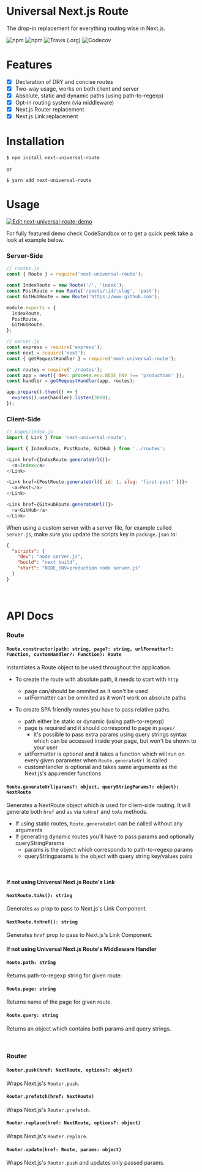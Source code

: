 # Universal Next.js Route

The drop-in replacement for everything routing wise in Next.js.

![npm](https://img.shields.io/npm/v/next-universal-route) ![npm](https://img.shields.io/npm/dt/next-universal-route) ![Travis (.org)](https://img.shields.io/travis/brajevicm/next-universal-route) ![Codecov](https://img.shields.io/codecov/c/gh/brajevicm/next-universal-route)

# Features

- [x] Declaration of DRY and concise routes
- [x] Two-way usage, works on both client and server
- [x] Absolute, static and dynamic paths (using path-to-regexp)
- [x] Opt-in routing system (via middleware)
- [x] Next.js Router replacement
- [x] Next.js Link replacement

# Installation

```
$ npm install next-universal-route
```

or

```
$ yarn add next-universal-route
```

# Usage

[![Edit next-universal-route-demo](https://codesandbox.io/static/img/play-codesandbox.svg)](https://codesandbox.io/s/next-universal-route-ko4w8?fontsize=14)

For fully featured demo check CodeSandbox or to get a quick peek take a look at example below.

### Server-Side

```js
// routes.js
const { Route } = require('next-universal-route');

const IndexRoute = new Route('/', 'index');
const PostRoute = new Route('/posts/:id/:slug', 'post');
const GitHubRoute = new Route('https://www.github.com');

module.exports = {
  IndexRoute,
  PostRoute,
  GitHubRoute,
};

// server.js
const express = require('express');
const next = require('next');
const { getRequestHandler } = require('next-universal-route');

const routes = require('./routes');
const app = next({ dev: process.env.NODE_ENV !== 'production' });
const handler = getRequestHandler(app, routes);

app.prepare().then(() => {
  express().use(handler).listen(3000);
});
```

### Client-Side

```js
// pages/index.js
import { Link } from 'next-universal-route';

import { IndexRoute, PostRoute, GitHub } from '../routes';

<Link href={IndexRoute.generateUrl()}>
  <a>Index</a>
</Link>

<Link href={PostRoute.generateUrl({ id: 1, slug: 'first-post' })}>
  <a>Post</a>
</Link>

<Link href={GitHubRoute.generateUrl()}>
  <a>GitHub</a>
</Link>
```

When using a custom server with a server file, for example called `server.js`, make sure you update the scripts key in `package.json` to:

```json
{
  "scripts": {
    "dev": "node server.js",
    "build": "next build",
    "start": "NODE_ENV=production node server.js"
  }
}
```

&nbsp;

# API Docs

### Route

#### **`Route.constructor(path: string, page?: string, urlFormatter?: Function, customHandler?: Function): Route`**

Instantiates a Route object to be used throughout the application.

- To create the route with absolute path, it needs to start with `http`

  - page can/should be ommited as it won't be used
  - urlFormatter can be ommited as it won't work on absolute paths

- To create SPA friendly routes you have to pass relative paths.
  - path either be static or dynamic (using path-to-regexp)
  - page is required and it should correspond to page in `pages/`
    - it's possible to pass extra params using query strings syntax which can be accessed inside your page, but won't be shown to your user
  - urlFormatter is optional and it takes a function which will run on every given parameter when `Route.generateUrl` is called
  - customHandler is optional and takes same arguments as the Next.js's app.render functions

#### **`Route.generateUrl(params?: object, queryStringParams?: object): NextRoute`**

Generates a NextRoute object which is used for client-side routing. It will generate both `href` and `as` via `toHref` and `toAs` methods.

- If using static routes, `Route.generateUrl` can be called without any arguments
- If generating dynamic routes you'll have to pass params and optionally queryStringParams
  - params is the object which corresponds to path-to-regexp params
  - queryStringparams is the object with query string key/values pairs

&nbsp;

#### If not using Universal Next.js Route's Link

#### **`NextRoute.toAs(): string`**

Generates `as` prop to pass to Next.js's Link Component.

#### **`NextRoute.toHref(): string`**

Generates `href` prop to pass to Next.js's Link Component.

#### If not using Universal Next.js Route's Middleware Handler

#### **`Route.path: string`**

Returns path-to-regexp string for given route.

#### **`Route.page: string`**

Returns name of the page for given route.

#### **`Route.query: string`**

Returns an object which contains both params and query strings.

&nbsp;

### Router

#### **`Router.push(href: NextRoute, options?: object)`**

Wraps Next.js's `Router.push`.

#### **`Router.prefetch(href: NextRoute)`**

Wraps Next.js's `Router.prefetch`.

#### **`Router.replace(href: NextRoute, options?: object)`**

Wraps Next.js's `Router.replace`.

#### **`Router.update(href: Route, params: object)`**

Wraps Next.js's `Router.push` and updates only passed params.
